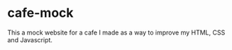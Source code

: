 # cafe-mock
This a mock website for a cafe I made as a way to improve my HTML, CSS and Javascript. 
